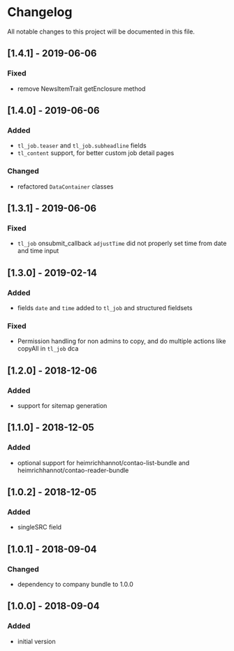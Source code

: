 # Changelog
All notable changes to this project will be documented in this file.

## [1.4.1] - 2019-06-06

### Fixed
- remove NewsItemTrait getEnclosure method


## [1.4.0] - 2019-06-06

### Added
- `tl_job.teaser` and `tl_job.subheadline` fields
- `tl_content` support, for better custom job detail pages

### Changed
- refactored `DataContainer` classes 

## [1.3.1] - 2019-06-06

### Fixed
- `tl_job` onsubmit_callback `adjustTime` did not properly set time from date and time input

## [1.3.0] - 2019-02-14

### Added
- fields `date` and `time` added to `tl_job` and structured fieldsets

### Fixed
- Permission handling for non admins to copy, and do multiple actions like copyAll in `tl_job` dca

## [1.2.0] - 2018-12-06

### Added
- support for sitemap generation

## [1.1.0] - 2018-12-05

### Added
- optional support for heimrichhannot/contao-list-bundle and heimrichhannot/contao-reader-bundle

## [1.0.2] - 2018-12-05

### Added
- singleSRC field

## [1.0.1] - 2018-09-04

### Changed
- dependency to company bundle to 1.0.0

## [1.0.0] - 2018-09-04

### Added
- initial version
